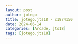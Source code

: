 ```yaml
---
layout: post
author: jotego
title: jotego.jts18 - c1874150
date: 2024-06-14
categories: [Arcade, jts18]
tags: [jotego.jts18]
---
```


